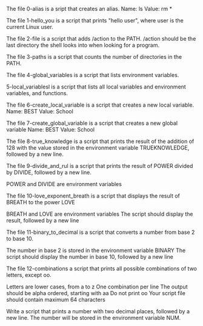 The file 0-alias is a sript that creates an alias.
Name: ls
Value: rm *

The file 1-hello_you is a script that prints "hello user", where user is the current Linux user.

The file 2-file is a script that adds /action to the PATH. /action should be the last directory the shell looks into when looking for a program.

The file 3-paths is a script that counts the number of directories in the PATH.

The file 4-global_variables is a script that lists environment variables.

5-local_variablesl is a script that lists all local variables and environment variables, and functions.

The file 6-create_local_variable is a script that creates a new local variable.
Name: BEST
Value: School

The file 7-create_global_variable is a script that creates a new global variable
Name: BEST
Value: School

The file 8-true_knowledge is a script that prints the result of the addition of 128 with the value stored in the environment variable TRUEKNOWLEDGE, followed by a new line.

The file 9-divide_and_rul is a script that prints the result of POWER divided by DIVIDE, followed by a new line.

POWER and DIVIDE are environment variables

The file 10-love_exponent_breath is a script that displays the result of BREATH to the power LOVE

BREATH and LOVE are environment variables
The script should display the result, followed by a new line

The file 11-binary_to_decimal is a script that converts a number from base 2 to base 10.

The number in base 2 is stored in the environment variable BINARY
The script should display the number in base 10, followed by a new line

The file 12-combinations a script that prints all possible combinations of two letters, except oo.

Letters are lower cases, from a to z
One combination per line
The output should be alpha ordered, starting with aa
Do not print oo
Your script file should contain maximum 64 characters

Write a script that prints a number with two decimal places, followed by a new line.
The number will be stored in the environment variable NUM.

